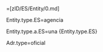 =[zID/ES/Entity/0.md]

Entity.type.ES=agencia

Entity.type.a.ES=una {Entity.type.ES}

Adr.type=oficial